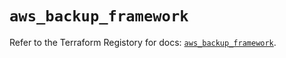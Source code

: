 # `aws_backup_framework`

Refer to the Terraform Registory for docs: [`aws_backup_framework`](https://registry.terraform.io/providers/hashicorp/aws/5.29.0/docs/resources/backup_framework).
